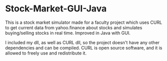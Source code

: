 # Stock-Market-GUI-Java
This is a stock market simulator made for a faculty project which uses CURL to get current data from yahoo.finance about stocks and simulates
buying/selling stocks in real time. Improved in Java with GUI.

I included my dll, as well as CURL dll, so the project doesn't have any other dependencies and can be compiled.
CURL is open source software,  and it is allowed to freely use and redistribute it.
